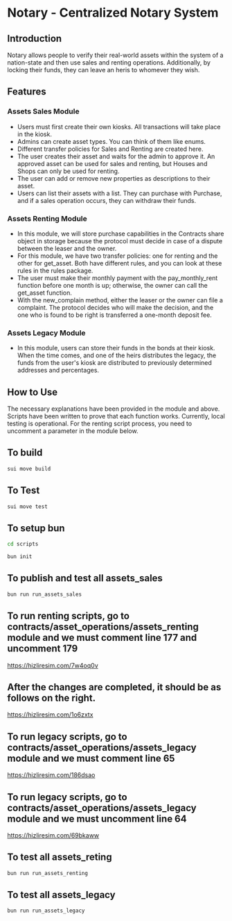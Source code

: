 # Notary - Centralized Notary System

## Introduction
Notary allows people to verify their real-world assets within the system of a nation-state and then use sales and renting operations. Additionally, by locking their funds, they can leave an heris to whomever they wish.

## Features
 ### Assets Sales Module
 - Users must first create their own kiosks. All transactions will take place in the kiosk.
 - Admins can create asset types. You can think of them like enums.
 - Different transfer policies for Sales and Renting are created here.
 - The user creates their asset and waits for the admin to approve it. An approved asset can be used for sales and renting, but Houses and Shops can only be used for renting.
 - The user can add or remove new properties as descriptions to their asset.
 - Users can list their assets with a list. They can purchase with Purchase, and if a sales operation occurs, they can withdraw their funds.

  ### Assets Renting Module
  - In this module, we will store purchase capabilities in the Contracts share object in storage because the protocol must decide in case of a dispute between the leaser and the owner.
  - For this module, we have two transfer policies: one for renting and the other for get_asset. Both have different rules, and you can look at these rules in the rules package.
  - The user must make their monthly payment with the pay_monthly_rent function before one month is up; otherwise, the owner can call the get_asset function.
  - With the new_complain method, either the leaser or the owner can file a complaint. The protocol decides who will make the decision, and the one who is found to be right is transferred a one-month deposit fee.
  ### Assets Legacy Module
  - In this module, users can store their funds in the bonds at their kiosk. When the time comes, and one of the heirs distributes the legacy, the funds from the user's kiosk are distributed to previously determined addresses and percentages.

  ## How to Use
  The necessary explanations have been provided in the module and above. Scripts have been written to prove that each function works. Currently, local testing is operational. For the renting script process, you need to uncomment a parameter in the module below.


## To build
```bash
sui move build
````
## To Test
 ```bash
sui move test
````
## To setup bun
 ```bash
cd scripts
````
 ```bash
bun init
````
## To publish and test all assets_sales
 ```bash
bun run run_assets_sales
````
## To run renting scripts, go to contracts/asset_operations/assets_renting module and we must comment line 177 and uncomment 179
https://hizliresim.com/7w4oq0v

## After the changes are completed, it should be as follows on the right.

https://hizliresim.com/1o6zxtx

## To run legacy scripts, go to contracts/asset_operations/assets_legacy module and we must comment line 65
https://hizliresim.com/186dsao

## To run legacy scripts, go to contracts/asset_operations/assets_legacy module and we must uncomment line 64

https://hizliresim.com/69bkaww

## To test all assets_reting
 ```bash
bun run run_assets_renting
````
## To test all assets_legacy
 ```bash
bun run run_assets_legacy
````